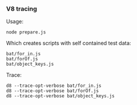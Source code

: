 ### V8 tracing

Usage:
```
node prepare.js
```

Which creates scripts with self contained test data:
```
bat/for_in.js
bat/forOf.js
bat/object_keys.js
```

Trace:
```
d8 --trace-opt-verbose bat/for_in.js
d8 --trace-opt-verbose bat/forOf.js
d8 --trace-opt-verbose bat/object_keys.js
```
